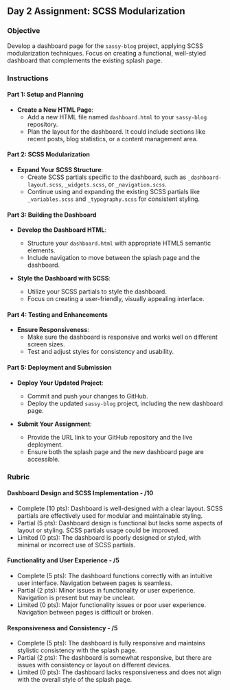 ## Day 2 Assignment: SCSS Modularization

### Objective

Develop a dashboard page for the `sassy-blog` project, applying SCSS modularization techniques. Focus on creating a functional, well-styled dashboard that complements the existing splash page.

### Instructions

#### Part 1: Setup and Planning

- **Create a New HTML Page**:
  - Add a new HTML file named `dashboard.html` to your `sassy-blog` repository.
  - Plan the layout for the dashboard. It could include sections like recent posts, blog statistics, or a content management area.

#### Part 2: SCSS Modularization

- **Expand Your SCSS Structure**:
  - Create SCSS partials specific to the dashboard, such as `_dashboard-layout.scss`, `_widgets.scss`, or `_navigation.scss`.
  - Continue using and expanding the existing SCSS partials like `_variables.scss` and `_typography.scss` for consistent styling.

#### Part 3: Building the Dashboard

- **Develop the Dashboard HTML**:

  - Structure your `dashboard.html` with appropriate HTML5 semantic elements.
  - Include navigation to move between the splash page and the dashboard.

- **Style the Dashboard with SCSS**:
  - Utilize your SCSS partials to style the dashboard.
  - Focus on creating a user-friendly, visually appealing interface.

#### Part 4: Testing and Enhancements

- **Ensure Responsiveness**:
  - Make sure the dashboard is responsive and works well on different screen sizes.
  - Test and adjust styles for consistency and usability.

#### Part 5: Deployment and Submission

- **Deploy Your Updated Project**:

  - Commit and push your changes to GitHub.
  - Deploy the updated `sassy-blog` project, including the new dashboard page.

- **Submit Your Assignment**:
  - Provide the URL link to your GitHub repository and the live deployment.
  - Ensure both the splash page and the new dashboard page are accessible.

### Rubric

#### Dashboard Design and SCSS Implementation - /10

- Complete (10 pts): Dashboard is well-designed with a clear layout. SCSS partials are effectively used for modular and maintainable styling.
- Partial (5 pts): Dashboard design is functional but lacks some aspects of layout or styling. SCSS partials usage could be improved.
- Limited (0 pts): The dashboard is poorly designed or styled, with minimal or incorrect use of SCSS partials.

#### Functionality and User Experience - /5

- Complete (5 pts): The dashboard functions correctly with an intuitive user interface. Navigation between pages is seamless.
- Partial (2 pts): Minor issues in functionality or user experience. Navigation is present but may be unclear.
- Limited (0 pts): Major functionality issues or poor user experience. Navigation between pages is difficult or broken.

#### Responsiveness and Consistency - /5

- Complete (5 pts): The dashboard is fully responsive and maintains stylistic consistency with the splash page.
- Partial (2 pts): The dashboard is somewhat responsive, but there are issues with consistency or layout on different devices.
- Limited (0 pts): The dashboard lacks responsiveness and does not align with the overall style of the splash page.
